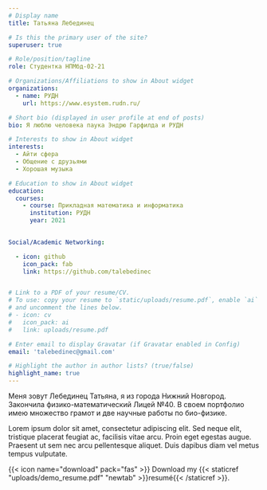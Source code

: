 ```yaml
---
# Display name
title: Татьяна Лебединец

# Is this the primary user of the site?
superuser: true

# Role/position/tagline
role: Студентка НПМбд-02-21

# Organizations/Affiliations to show in About widget
organizations:
  - name: РУДН
    url: https://www.esystem.rudn.ru/

# Short bio (displayed in user profile at end of posts)
bio: Я люблю человека паука Эндрю Гарфилда и РУДН

# Interests to show in About widget
interests:
  - Айти сфера
  - Общение с друзьями
  - Хорошая музыка

# Education to show in About widget
education:
  courses:
    - course: Прикладная математика и информатика
      institution: РУДН
      year: 2021
    

Social/Academic Networking:

  - icon: github
    icon_pack: fab
    link: https://github.com/talebedinec


# Link to a PDF of your resume/CV.
# To use: copy your resume to `static/uploads/resume.pdf`, enable `ai` icons in `params.toml`,
# and uncomment the lines below.
# - icon: cv
#   icon_pack: ai
#   link: uploads/resume.pdf

# Enter email to display Gravatar (if Gravatar enabled in Config)
email: 'talebedinec@gmail.com'

# Highlight the author in author lists? (true/false)
highlight_name: true
---
```


Меня зовут Лебединец Татьяна, я из города Нижний Новгород. Закончила физико-математический Лицей №40. В своем портфолио имею множество грамот и две научные работы по био-физике.

Lorem ipsum dolor sit amet, consectetur adipiscing elit. Sed neque elit, tristique placerat feugiat ac, facilisis vitae arcu. Proin eget egestas augue. Praesent ut sem nec arcu pellentesque aliquet. Duis dapibus diam vel metus tempus vulputate.

{{< icon name="download" pack="fas" >}} Download my {{< staticref "uploads/demo_resume.pdf" "newtab" >}}resumé{{< /staticref >}}.
